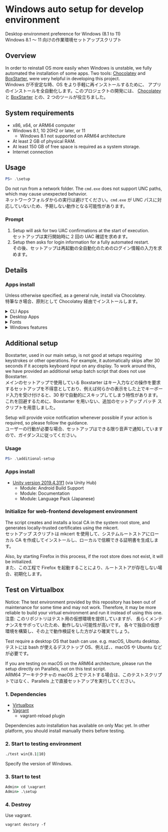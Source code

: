 <!-- markdownlint-disable MD024 -->

# Windows auto setup for develop environment

Desktop environment preference for Windows (8.1 to 11)  
Windows 8.1 〜 11 向けの作業環境セットアップスクリプト

## Overview

In order to reinstall OS more easily when Windows is unstable, we fully
automated the installation of some apps. Two tools:
[Chocolatey](https://chocolatey.org) and
[BoxStarter](https://boxstarter.org),
were very helpful in developing this project.  
Windows が不安定な時、OS をより手軽に再インストールするために、
アプリのインストールを全自動化します。このプロジェクトの開発には、
[Chocolatey](https://chocolatey.org) と
[BoxStarter](https://boxstarter.org) との、2 つのツールが役立ちました。

## System requirements

- x86, x64, or ARM64 computer
- Windows 8.1, 10 20H2 or later, or 11
  - Windows 8.1 not supported on ARM64 architecture
- At least 2 GB of physical RAM.
- At least 150 GB of free space is required as a system storage.
- Internet connection

## Usage

```PowerShell
PS> .\setup
```

Do not run from a network folder. The `cmd.exe` does not support UNC paths,
which may cause unexpected behavior.  
ネットワークフォルダからの実行は避けてください。`cmd.exe` が UNC
パスに対応していないため、予期しない動作となる可能性があります。

### Prompt

1. Setup will ask for two UAC confirmations at the start of execution.  
   セットアップは実行開始時に 2 回の UAC 確認を求めます。
2. Setup then asks for login information for a fully automated restart.  
   その後、セットアップは再起動の全自動化のためのログイン情報の入力を求めます。

## Details

### Apps install

Unless otherwise specified, as a general rule, install via Chocolatey.  
特筆なき場合、原則として Chocolatey 経由でインストールします。

<!-- markdownlint-disable MD033 -->
<details><summary>CLI Apps</summary>

|  note   | description                                                                         |
| :-----: | :---------------------------------------------------------------------------------- |
| **`!`** | **DEPENDENCIES**: Removing this app may cause this setup to stop working correctly. |
|  `-A`   | without ARM64 Architecture                                                          |
|  `-X`   | without Windows 10 / 11                                                             |

#### Convert tools for Media binary

- [FFmpeg](https://www.ffmpeg.org/)
- [ImageMagick](https://imagemagick.org/index.php)

#### Convert tools for Texts

- [jq](https://stedolan.github.io/jq/)

#### Database

- [SQLite](https://www.sqlite.org/)

#### Development

- [ANTLR](https://www.antlr.org/)
- [CMake](https://cmake.org)
- [fnm: Fast Node Manager](https://fnm.vercel.app/)
  - Node.js (via fnm)
    - v14 LTS Fermium
    - v16 LTS Gallium
    - v18
- [Mono](https://www.mono-project.com/)
- [Microsoft Visual Studio Build Tools](https://www.visualstudio.com/)
  - `(-A)` version 2015
  - version 2017
  - version 2019
  - version 2022

#### Documentation

- [Graphviz](https://graphviz.org/)
- [pandoc](https://pandoc.org/)
- [PlantUML](https://plantuml.com/)
- [tldr pages](https://tldr.sh)
- [wkhtmltopdf](https://wkhtmltopdf.org/)

#### Files management

- [7-Zip](https://www.7-zip.org/)

#### Packages manager

- **`!`** [BoxStarter](https://boxstarter.org)
- **`!`** [Chocolatey](https://chocolatey.org) (directly install)
- [Chocolatey `choco://` Protocol support](https://github.com/bcurran3/ChocolateyPackages/tree/master/choco-protocol-support)
- `(-X)` [PowerShell Package Manager](https://www.powershellgallery.com)
- [SteamCMD](https://developer.valvesoftware.com/wiki/SteamCMD)

#### Runtime

- [Visual C++ Redistributable Packages](https://docs.microsoft.com/cpp/windows/latest-supported-vc-redist)
- [AdoptOpenJDK](https://adoptopenjdk.net/)
- **`!`** [Microsoft .NET Framework Runtime](https://support.microsoft.com/topic/9d23f658-3b97-68ab-d013-aa3c3e7495e0)
- [Microsoft .NET Core Runtime](https://dotnet.microsoft.com/download#macos)

#### Testing

- [mkcert](https://mkcert.dev/)
- [ngrok](https://ngrok.com/)

#### Version control system

- [Apache Subversion](https://subversion.apache.org/)
- **`!`** [Git](https://git-scm.com/)
  - **`!`** [Git Large File Storage](https://git-lfs.github.com/)
  - [git-delta: A viewer for git and diff output](https://github.com/dandavison/delta)
- [GitHub Hub](https://hub.github.com/)

#### Remote

- [awscli](https://aws.amazon.com/cli/)
- `(-X)` [OpenSSH](https://www.openssh.com/) (install via the Windows feature when on Windows 10 or 11)

#### Shell

- **`!`** [Microsoft PowerShell](https://microsoft.com/PowerShell)
- [Microsoft PowerShell Core](https://microsoft.com/PowerShell)
- [Oh My Posh](https://ohmyposh.dev/)
- [posh-git](https://dahlbyk.github.io/posh-git/)
- [sudo](https://github.com/janhebnes/chocolatey-packages/tree/master/Sudo)

#### Signature

- **`!`** [GnuPG: The GNU Privacy Guard](https://gnupg.org/)
- **`!`** [Unbound](https://www.nlnetlabs.nl/projects/unbound/)

#### Text Browsing

- [cheat](https://github.com/cheat/cheat)
- [ELinks](http://www.elinks.cz/)

#### Text editors

- [GNU Nano](https://www.nano-editor.org)
- [Vim](https://www.vim.org/)

#### Virtualizations

- [act](https://github.com/nektos/act)
- [GitLab Runner](https://gitlab.com/gitlab-org/gitlab-runner)
- `(-A)` [Vagrant](https://www.vagrantup.com/)

</details>
<!-- markdownlint-enable MD033 -->

<!-- markdownlint-disable MD033 -->
<details><summary>Desktop Apps</summary>

| note | description                |
| :--: | :------------------------- |
| `-A` | without ARM64 Architecture |
| `-X` | without Windows 10 / 11    |
| `-8` | without Windows 8.1        |

#### 3D Modeling

- [Blender](https://www.blender.org/)
- [FreeCAD](https://www.freecadweb.org/)

#### Audios, Videos, and Broadcasting

- [OBS Studio](https://obsproject.com/)
- [VB-CABLE Virtual Audio Device](https://vb-audio.com/Cable/)
- `(-A)` [VoiceMeeter](https://vb-audio.com/Voicemeeter/)
- [VSTHost](https://www.hermannseib.com/english/vsthost.htm)

#### Authentication

- [Authy Desktop](https://www.authy.com/)
- [Keybase](https://keybase.io/)

#### Cloud storages

- `(-A)` [Dropbox](https://www.dropbox.com/)

#### Development

- [Android Studio](https://developer.android.com/studio)
- [Unity Hub](https://unity3d.com/)

#### Devices

- [scrcpy](https://github.com/Genymobile/scrcpy)
<!-- - [Drobo Dashboard](https://www.drobo.com/) -->
- [logicool G Hub](https://gaming.logicool.co.jp/innovation/g-hub.html)
- [Raspberry Pi Imager](https://www.raspberrypi.org/software/)

#### Documents and Office apps

- [Amazon Kindle](https://www.amazon.com/kindle)

#### Games

- [EPIC Games Launcher](https://www.epicgames.com/store/download)
- [Origin (EA Desktop)](https://www.origin.com/)
- [Minecraft Java Edition](https://www.minecraft.net/)
- [Steam](https://store.steampowered.com/)
- [Stepmania](https://www.stepmania.com/)

#### Memos and Tasks

- [Grammarly](https://www.grammarly.com/)
- [Notion](https://www.notion.so/)

#### Messaging and Socials

- [Discord](https://discord.com/)
- [Gitter](https://gitter.im/)
- [Mattermost / with CLI tools](https://mattermost.com/)
- [Zoom](https://zoom.us/)

#### Packages manager

- [Chocolatey GUI](https://github.com/chocolatey/ChocolateyGUI)

#### Remote

- `(-A)` [OpenVPN](https://openvpn.net/)
- [Real VNC Viewer](https://www.realvnc.com/connect/download/viewer/)
- [TeamViewer](https://www.teamviewer.com/)

#### Runtime

- [Microsoft DirectX](https://www.microsoft.com/download/details.aspx?id=35)
- Microsoft XNA Framework
  - [v3.1](https://www.microsoft.com/download/details.aspx?id=15163)
  - [v4.0](https://www.microsoft.com/download/details.aspx?id=20914)
- [RPG Tkool VX / Ace RTP](https://tkool.jp)

#### Text editors

- [GitHub Atom Editor](https://atom.io/)
- [Sublime Text](https://www.sublimetext.com/)
- [Visual Studio Code](https://code.visualstudio.com/)

#### Virtualizations

- `(-8)` [Docker Desktop](https://www.docker.com/products/docker-desktop)
- `(-X)` [Docker Toolbox](https://docs.docker.com/toolbox/)
- [DOSBox-X](https://dosbox-x.com)
- `(-A)` [Oracle VM Virtualbox + Extension Pack](https://www.virtualbox.org/)
- [Windows Subsystem for Linux](https://docs.microsoft.com/windows/wsl/)

#### Web browsers

- [Google Chrome](https://www.google.com/chrome/)
- [Chromium](https://www.chromium.org/Home)
- [Insomnia](https://insomnia.rest/)
- `(-X)` [Microsoft Edge](https://www.microsoft.com/edge)
- [Mozilla Firefox ESR](https://www.mozilla.org/firefox/)
- [Tor Browser](https://www.torproject.org/projects/torbrowser.html)

</details>
<!-- markdownlint-enable MD033 -->

<!-- markdownlint-disable MD033 -->
<details><summary>Fonts</summary>

- [白源: HackGen Nerd](https://github.com/yuru7/HackGen)
- [Lato](https://fonts.google.com/specimen/Lato)

</details>
<!-- markdownlint-enable MD033 -->

<!-- markdownlint-disable MD033 -->
<details><summary>Windows features</summary>

NOTICE: In the Home edition, some features are excluded and installed.

|  note   | description                                                                         |
| :-----: | :---------------------------------------------------------------------------------- |
| **`!`** | **DEPENDENCIES**: Removing this app may cause this setup to stop working correctly. |
|  `-8`   | without Windows 8.1                                                                 |

- Virtualization features
  - **`!`** Hyper-V
  - **`!`** Virtual Machine Platform
  - **`!`** Hypervisor Platform
  - Windows Sandbox
  - **`!`** `(-8)` Windows Subsystem for Linux
- Network client
  - NFS Client
  - NFS Administration tools
  - **`!`** `(-8)` OpenSSH (install via the Chocolatey when on Windows 8.1)
  - Telnet client
  - TFTP client
- Languages
  - en-US
  - es-ES
  - fr-FR
  - ja-JP
  - zh-CN
  - Language-specific fonts
- Others
  - **`!`** .NET Framework 3.5
  - Microsoft Defender Application Guard
  - TIFF IFilter
  - Windows Developer Mode
  - Windows Feature Experience Pack
  - Windows Storage Management
  - XPS Viewer

</details>
<!-- markdownlint-enable MD033 -->

## Additional setup

Boxstarter, used in our main setup, is not good at setups requiring keystrokes or other operations. For example, it automatically skips after 30 seconds if it accepts keyboard input on any display. To work around this, we have provided an additional setup batch script that does not use Boxstarter.  
メインのセットアップで使用している Boxstarter はキー入力などの操作を要求するセットアップを不得意としており、例えば何らかの表示をした上でキーボード入力を受け付けると、30 秒で自動的にスキップしてしまう特性があります。これを回避するために、Boxstarter を用いない、追加のセットアップ バッチ スクリプトを用意しました。

Setup will provide voice notification whenever possible if your action is required, so please follow the guidance.  
ユーザーの行動が必要な場合、セットアップはできる限り音声で通知していますので、ガイダンスに従ってください。

### Usage

```PowerShell
PS> .\additional-setup
```

### Apps install

- [Unity version 2019.4.31f1](https://unity3d.com/) (via Unity Hub)
  - Module: Android Build Support
  - Module: Documentation
  - Module: Language Pack (Japanese)

### Initialize for web-frontend development environment

The script creates and installs a local CA in the system root store, and generates locally-trusted certificates using the mkcert.  
セットアップ スクリプトは mkcert を使用して、システムルートストアにローカル CA を作成してインストールし、ローカルで信頼できる証明書を生成します。

Also, by starting Firefox in this process, if the root store does not exist, it will be initialized.  
また、この工程で Firefox を起動することにより、ルートストアが存在しない場合、初期化します。

## Test on Virtualbox

Notice: The test environment provided by this repository has been out of
maintenance for some time and may not work. Therefore, it may be more
reliable to build your virtual environment and run it instead of using
this one.  
注意: このリポジトリはテスト用の仮想環境を提供していますが、
長らくメンテナンスをサボっていたため、動作しない可能性が高いです。
各々で独自の仮想環境を構築し、その上で動作検証をした方がより確実でしょう。

Test require a desktop OS that bash can use. e.g. macOS, Ubuntu desktop.  
テストには bash が使えるデスクトップ OS、例えば、、macOS や Ubuntu などが必要です。

If you are testing on macOS on the ARM64 architecture, please run the setup directly on Parallels, not on this test script.  
ARM64 アーキテクチャの macOS 上でテストする場合は、このテストスクリプトではなく、Parallels 上で直接セットアップを実行してください。

### 1. Dependencies

- [Virtualbox](https://www.virtualbox.org)
- [Vagrant](https://www.vagrantup.com)
  - vagrant-reload plugin

Dependencies auto installation has available on only Mac yet.
In other platform, you should install manually theirs before testing.

### 2. Start to testing environment

```sh
./test win{8.1|10}
```

Specify the version of Windows.

### 3. Start to test

```bat
Admin> cd \vagrant
Admin> .\setup
```

### 4. Destroy

Use vagrant.

```SH
vagrant destory -f
```
